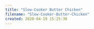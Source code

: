 ```yaml
---
title: "Slow-Cooker Butter Chicken"
filename: "Slow-Cooker-Butter-Chicken"
created: 2020-04-19 15:25:30
---
```

